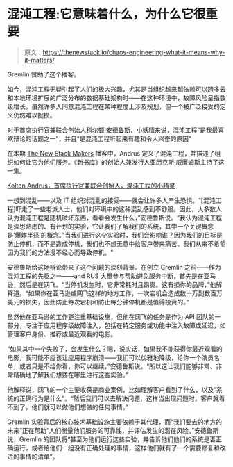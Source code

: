 # 混沌工程:它意味着什么，为什么它很重要

> 原文：<https://thenewstack.io/chaos-engineering-what-it-means-why-it-matters/>

Gremlin 赞助了这个播客。

如今，混沌工程无疑引起了人们的极大兴趣，尤其是当组织越来越依赖可以跨多云和本地环境扩展的广泛分布的数据基础架构时——在这种环境中，故障风险呈指数级增长。虽然许多人同意混沌工程在某种程度上涉及规划，但一个被广泛接受的定义仍然难以捉摸。

对于首席执行官兼联合创始人[科尔顿·安德鲁斯](https://www.linkedin.com/in/kolton-andrus-77315a2)、[小妖精](https://www.gremlin.com/)来说，混沌工程“是我最喜欢辩论的话题之一”，并且“是混沌工程听起来有趣和令人兴奋的原因”

在本期 [The New Stack Makers](/podcasts/makers) 播客中，Andrus 定义了混沌工程，并描述了组织如何让它为他们服务。《新书库》的创始人兼发行人亚历克斯·威廉姆斯主持了这一集。

[Kolton Andrus，首席执行官兼联合创始人，混沌工程的小精灵](https://thenewstack.simplecast.com/episodes/kolton-andrus-ceo-and-co-founder-gremlin-on-chaos-engineering)

一想到混乱——以及 IT 组织对混乱的接受——就会让许多人产生恐惧。“[混沌工程]吓走了一些老派人士，他们对环境中的这种混乱感到不舒服。因此，大多数人认为混沌工程是随机破坏东西，看看会发生什么，”安德鲁斯说。“我认为混沌工程是深思熟虑的、有计划的实验，它让我们了解我们的系统，其中一个关键概念是‘爆炸半径’的概念。”当我们进行这个实验时，我们会影响谁？因为我们的目标是防止停机，而不是造成停机，我们也不想无意中给客户带来痛苦。我们从来不希望因为我们的方法漫不经心而导致停机。"

安德鲁斯给这场辩论带来了这个问题的深刻背景。在创立 Gremlin 之前——作为混沌工程的先驱之一——and RUS 大量参与帮助避免服务中断，首先是在亚马逊，然后是在网飞。“当停机发生时，它非常耗时且昂贵。这有损你的品牌，”他解释道。“如果你在亚马逊或网飞这样的地方工作，一次宕机会造成数十万到数百万美元的损失，因此防止每次宕机和防止每分钟停机都是值得投资的。”

虽然他在亚马逊的工作更注重基础设施，但他在网飞的任务是作为 API 团队的一部分，专注于应用程序级故障注入，包括在特定服务或功能中注入故障或延迟，如管理客户身份、推荐或最近观看的电影。

“如果其中一个失败了，会发生什么？嗯，说实话，如果我不能获得你最近观看的电影，我可能不应该让应用程序崩溃——我们可以优雅地降级，给你一个演员名单，或者只是不给你看，你可以继续，”安德鲁斯说。“所以这让我们能够非常、非常精确地了解我们想要在哪里进行这些实验。”

他解释说，网飞的一个主要收获是商业案例，比如理解客户看到了什么，以及“系统的正确行为是什么”。“然后我们可以去解决问题，这样当出现问题时，客户就看不到了，他们就可以做他们想做的任何事情。”

Gremlin 实验背后的核心技术基础设施主要依赖于其代理，而“我们要去的地方的未来”正在帮助“人们衡量他们服务的可靠性，并评估发生的潜在风险。”安德鲁斯说，Gremlin 的团队将“甚至为他们运行这些实验，并告诉他们他们的系统是否正确运行，或者给他们一组没有正确处理的事情，这样他们就有了一个需要修复和改进的事情的清单”。

<svg xmlns:xlink="http://www.w3.org/1999/xlink" viewBox="0 0 68 31" version="1.1"><title>Group</title> <desc>Created with Sketch.</desc></svg>